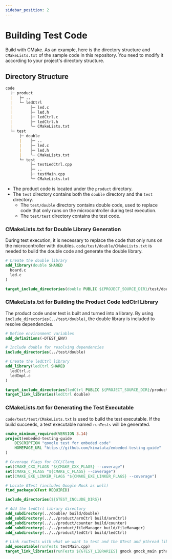 ```yaml
---
sidebar_position: 2
---
```


# Building Test Code

Build with CMake. As an example, here is the directory structure and `CMakeLists.txt` of the sample code in this repository. You need to modify it according to your project's directory structure.

## Directory Structure

```markdown title="Structure of sample code"
code
  ├─ product
  |   ├─ ..
  |   └─ ledCtrl
  |        ├─ led.c
  |        ├─ led.h
  |        ├─ ledCtrl.c
  |        ├─ ledCtrl.h
  |        └─ CMakeLists.txt
  └─ test
      ├─ double
      |    ├─ ..
      |    ├─ led.c
      |    ├─ led.h
      |    └─ CMakeLists.txt
      └─ test
           ├─ testLedCtrl.cpp
           ├─ ..
           ├─ testMain.cpp
           └─ CMakeLists.txt
```

- The product code is located under the `product` directory.
- The `test` directory contains both the `double` directory and the `test` directory.
  - The `test/double` directory contains double code, used to replace code that only runs on the microcontroller during test execution.
  - The `test/test` directory contains the test code.

### CMakeLists.txt for Double Library Generation

During test execution, it is necessary to replace the code that only runs on the microcontroller with doubles. `code/test/double/CMakeLists.txt` is needed to build the double code and generate the double library.

```cmake title="code/test/test/CMakeLists.txt"
# Create the double library
add_library(double SHARED
  board.c
  led.c
)

target_include_directories(double PUBLIC ${PROJECT_SOURCE_DIR}/test/double)
```

### CMakeLists.txt for Building the Product Code ledCtrl Library

The product code under test is built and turned into a library. By using `include_directories(../test/double)`, the double library is included to resolve dependencies.

```cmake title="code/product/ledCtrl/CMakeLists.txt"
# Define environment variables
add_definitions(-DTEST_ENV)

# Include double for resolving dependencies
include_directories(../test/double)

# Create the ledCtrl library
add_library(ledCtrl SHARED
  ledCtrl.c
  ledImpl.c
)

target_include_directories(ledCtrl PUBLIC ${PROJECT_SOURCE_DIR}/product/led)
target_link_libraries(ledCtrl double)
```

### CMakeLists.txt for Generating the Test Executable

`code/test/test/CMakeLists.txt` is used to build the test executable.
If the build succeeds, a test executable named `runTests` will be generated.

```cmake title="code/test/test/CMakeLists.txt"
cmake_minimum_required(VERSION 3.14)
project(embeded-testing-guide
    DESCRIPTION "google test for embeded code"
    HOMEPAGE_URL "https://github.com/kimatata/embeded-testing-guide"
)

# Coverage flags for GCC/Clang
set(CMAKE_CXX_FLAGS "${CMAKE_CXX_FLAGS} --coverage")
set(CMAKE_C_FLAGS "${CMAKE_C_FLAGS} --coverage")
set(CMAKE_EXE_LINKER_FLAGS "${CMAKE_EXE_LINKER_FLAGS} --coverage")

# Locate GTest (includes Google Mock as well)
find_package(GTest REQUIRED)

include_directories(${GTEST_INCLUDE_DIRS})

# Add the ledCtrl library directory
add_subdirectory(../double/ build/double)
add_subdirectory(../../product/armCtrl build/armCtrl)
add_subdirectory(../../product/counter build/counter)
add_subdirectory(../../product/fileManager build/fileManager)
add_subdirectory(../../product/ledCtrl build/ledCtrl)

# Link runTests with what we want to test and the GTest and pthread library
add_executable(runTests testMain.cpp)
target_link_libraries(runTests ${GTEST_LIBRARIES} gmock gmock_main pthread double armCtrl counter fileManager ledCtrl)
```
